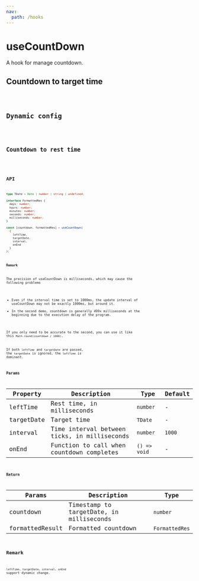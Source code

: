 ```yaml
---
nav:
  path: /hooks
---
```


# useCountDown

A hook for manage countdown.

## Countdown to target time

<code src="./demo/demo1.tsx" />

## Dynamic config

<code src="./demo/demo2.tsx" />

## Countdown to rest time

<code src="./demo/demo3.tsx" />

## API

```typescript
type TDate = Date | number | string | undefined;

interface FormattedRes {
  days: number;
  hours: number;
  minutes: number;
  seconds: number;
  milliseconds: number;
}

const [countdown, formattedRes] = useCountDown(
  {
    leftTime,
    targetDate,
    interval,
    onEnd
  }
);
```

**Remark**

The precision of useCountDown is milliseconds, which may cause the following problems

- Even if the interval time is set to 1000ms, the update interval of useCountDown may not be exactly 1000ms, but around it.
- In the second demo, countdown is generally 499x milliseconds at the beginning due to the execution delay of the program.

If you only need to be accurate to the second, you can use it like this `Math.round(countdown / 1000)`.

If both `leftTime` and `targetDate` are passed, the `targetDate` is ignored, the `leftTime` is dominant.

### Params

| Property   | Description                                  | Type         | Default |
| ---------- | -------------------------------------------- | ------------ | ------- |
| leftTime   | Rest time, in milliseconds                   | `number`     | -       |
| targetDate | Target time                                  | `TDate`      | -       |
| interval   | Time interval between ticks, in milliseconds | `number`     | `1000`  |
| onEnd      | Function to call when countdown completes    | `() => void` | -       |

### Return

| Params          | Description                              | Type           |
| --------------- | ---------------------------------------- | -------------- |
| countdown       | Timestamp to targetDate, in milliseconds | `number`       |
| formattedResult | Formatted countdown                      | `FormattedRes` |

## Remark

`leftTime`、`targetDate`、`interval`、`onEnd` support dynamic change.

